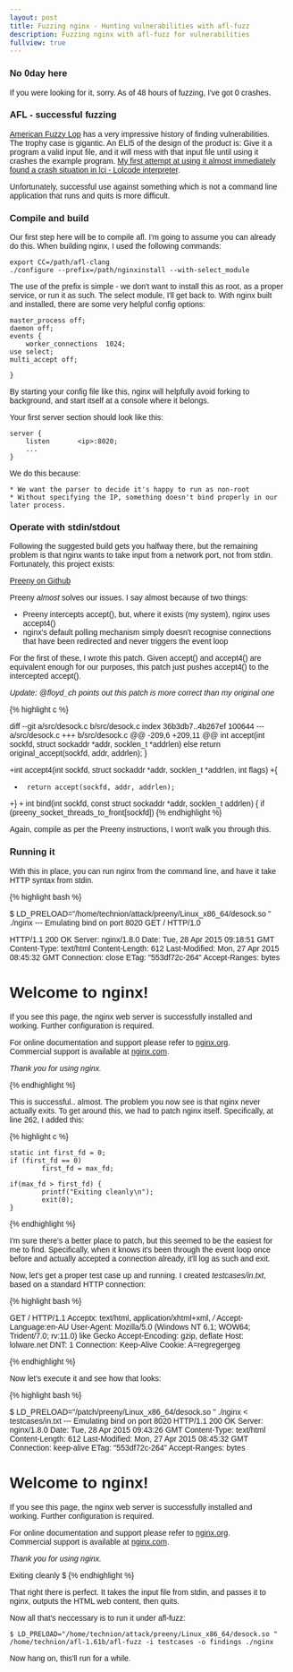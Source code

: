 ```yaml
---
layout: post
title: Fuzzing nginx - Hunting vulnerabilities with afl-fuzz
description: Fuzzing nginx with afl-fuzz for vulnerabilities
fullview: true
---
```


### No 0day here

If you were looking for it, sorry. As of 48 hours of fuzzing, I've got 0 crashes.


### AFL - successful fuzzing

[American Fuzzy Lop](http://lcamtuf.coredump.cx/afl/) has a very impressive history of finding vulnerabilities. The trophy case is gigantic. An ELI5 of the design of the product is: Give it a program a valid input file, and it will mess with that input file until using it crashes the example program. [My first attempt at using it almost immediately found a crash situation in lci - Lolcode interpreter](https://github.com/justinmeza/lci/commit/8c66da06673d4017e718d3db15247361a7930e80).

Unfortunately, successful use against something which is not a command line application that runs and quits is more difficult.

### Compile and build

Our first step here will be to compile afl. I'm going to assume you can already do this. When building nginx, I used the following commands:

    export CC=/path/afl-clang
    ./configure --prefix=/path/nginxinstall --with-select_module

The use of the prefix is simple - we don't want to install this as root, as a proper service, or run it as such. The select module, I'll get back to. With nginx built and installed,  there are some very helpful config options:

    master_process off;
    daemon off;
    events {
        worker_connections  1024;
	use select;
	multi_accept off;

    }

By starting your config file like this, nginx will helpfully avoid forking to background, and start itself at a console where it belongs.

Your first server section should look like this:

    server {
	    listen       <ip>:8020;
	    ...
    }

We do this because:

	* We want the parser to decide it's happy to run as non-root
	* Without specifying the IP, something doesn't bind properly in our later process.

### Operate with stdin/stdout

Following the suggested build gets you halfway there, but the remaining problem is that nginx wants to take input from a network port, not from stdin. Fortunately, this project exists:

<a class="btn btn-default" href="https://github.com/zardus/preeny">Preeny on Github</a>

Preeny _almost_ solves our issues. I say almost because of two things:

* Preeny intercepts accept(), but, where it exists (my system), nginx uses accept4()
* nginx's default polling mechanism simply doesn't recognise connections that have been redirected and never triggers the event loop

For the first of these, I wrote this patch. Given accept() and accept4() are equivalent enough for our purposes, this patch just pushes accept4() to the intercepted accept().

*Update: @floyd_ch points out this patch is more correct than my original one*

{% highlight c %}

diff --git a/src/desock.c b/src/desock.c
index 36b3db7..4b267ef 100644
--- a/src/desock.c
+++ b/src/desock.c
@@ -209,6 +209,11 @@ int accept(int sockfd, struct sockaddr *addr, socklen_t *addrlen)
        else return original_accept(sockfd, addr, addrlen);
 }

+int accept4(int sockfd, struct sockaddr *addr, socklen_t *addrlen, int flags)
+{
+      return accept(sockfd, addr, addrlen);
+}
+
 int bind(int sockfd, const struct sockaddr *addr, socklen_t addrlen)
 {
        if (preeny_socket_threads_to_front[sockfd])
{% endhighlight %}

Again, compile as per the Preeny instructions, I won't walk you through this.

### Running it

With this in place, you can run nginx from the command line, and have it take HTTP syntax from stdin.


{% highlight bash %}

$ LD_PRELOAD="/home/technion/attack/preeny/Linux_x86_64/desock.so "  ./nginx
--- Emulating bind on port 8020
GET / HTTP/1.0

HTTP/1.1 200 OK
Server: nginx/1.8.0
Date: Tue, 28 Apr 2015 09:18:51 GMT
Content-Type: text/html
Content-Length: 612
Last-Modified: Mon, 27 Apr 2015 08:45:32 GMT
Connection: close
ETag: "553df72c-264"
Accept-Ranges: bytes

<!DOCTYPE html>
<html>
<head>
<title>Welcome to nginx!</title>
<style>
    body {
	            width: 35em;
			           margin: 0 auto;
					           font-family: Tahoma, Verdana, Arial, sans-serif;
						       }
</style>
</head>
<body>
<h1>Welcome to nginx!</h1>
<p>If you see this page, the nginx web server is successfully installed and
working. Further configuration is required.</p>

<p>For online documentation and support please refer to
<a href="http://nginx.org/">nginx.org</a>.<br/>
Commercial support is available at
<a href="http://nginx.com/">nginx.com</a>.</p>

<p><em>Thank you for using nginx.</em></p>
</body>
</html>

{% endhighlight %}

This is successful.. almost. The problem you now see is that nginx never actually exits. To get around this, we had to patch nginx itself. Specifically, at line 262, I added this:

{% highlight c %}

    static int first_fd = 0;
    if (first_fd == 0)
            first_fd = max_fd;

    if(max_fd > first_fd) {
            printf("Exiting cleanly\n");
            exit(0);
    }
{% endhighlight %}

I'm sure there's a better place to patch, but this seemed to be the easiest for me to find. Specifically, when it knows it's been through the event loop once before and actually accepted a connection already, it'll log as such and exit.

Now, let's get a proper test case up and running. I created _testcases/in.txt_, based on a standard HTTP connection:

{% highlight bash %}

GET / HTTP/1.1
Acceptx: text/html, application/xhtml+xml, */*
Accept-Language:en-AU
User-Agent: Mozilla/5.0 (Windows NT 6.1; WOW64; Trident/7.0; rv:11.0) like Gecko
Accept-Encoding: gzip, deflate
Host: lolware.net
DNT: 1
Connection: Keep-Alive
Cookie: A=regregergeg

{% endhighlight %}

Now let's execute it and see how that looks:

{% highlight bash %}

$ LD_PRELOAD="/patch/preeny/Linux_x86_64/desock.so "  ./nginx < testcases/in.txt
--- Emulating bind on port 8020
HTTP/1.1 200 OK
Server: nginx/1.8.0
Date: Tue, 28 Apr 2015 09:43:26 GMT
Content-Type: text/html
Content-Length: 612
Last-Modified: Mon, 27 Apr 2015 08:45:32 GMT
Connection: keep-alive
ETag: "553df72c-264"
Accept-Ranges: bytes

<!DOCTYPE html>
<html>
<head>
<title>Welcome to nginx!</title>
<style>
    body {
        width: 35em;
        margin: 0 auto;
        font-family: Tahoma, Verdana, Arial, sans-serif;
    }
</style>
</head>
<body>
<h1>Welcome to nginx!</h1>
<p>If you see this page, the nginx web server is successfully installed and
working. Further configuration is required.</p>

<p>For online documentation and support please refer to
<a href="http://nginx.org/">nginx.org</a>.<br/>
Commercial support is available at
<a href="http://nginx.com/">nginx.com</a>.</p>

<p><em>Thank you for using nginx.</em></p>
</body>
</html>
Exiting cleanly
$
{% endhighlight %}

That right there is perfect. It takes the input file from stdin, and passes it to nginx, outputs the HTML web content, then quits.

Now all that's neccessary is to run it under afl-fuzz:

	$ LD_PRELOAD="/home/technion/attack/preeny/Linux_x86_64/desock.so " /home/technion/afl-1.61b/afl-fuzz -i testcases -o findings ./nginx

Now hang on, this'll run for a while.
